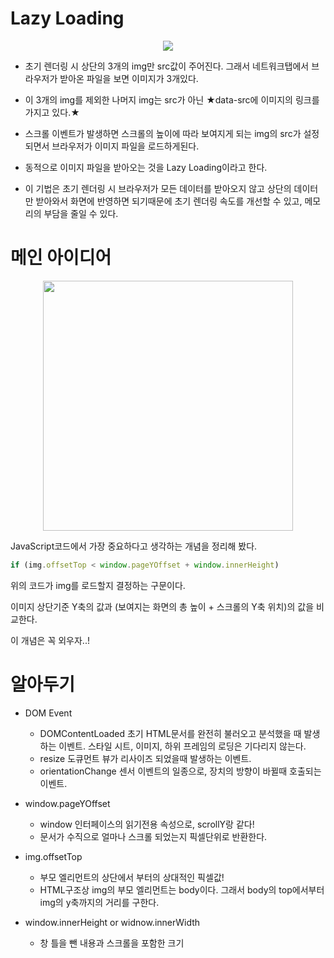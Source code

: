# Lazy Loading

<p align="center"><img src="https://user-images.githubusercontent.com/64346737/105805950-606ff980-5fe6-11eb-96f0-2611847925aa.gif" /></p>

- 초기 렌더링 시 상단의 3개의 img만 src값이 주어진다. 그래서 네트워크탭에서 브라우저가 받아온 파일을 보면 이미지가 3개있다.

- 이 3개의 img를 제외한 나머지 img는 src가 아닌 ★data-src에 이미지의 링크를 가지고 있다.★

- 스크롤 이벤트가 발생하면 스크롤의 높이에 따라 보여지게 되는 img의 src가 설정되면서 브라우저가 이미지 파일을 로드하게된다.

- 동적으로 이미지 파일을 받아오는 것을 Lazy Loading이라고 한다.

- 이 기법은 초기 렌더링 시 브라우저가 모든 데이터를 받아오지 않고 상단의 데이터만 받아와서 화면에 반영하면 되기때문에 초기 렌더링 속도를 개선할 수 있고, 메모리의 부담을 줄일 수 있다.

# 메인 아이디어

<p align="center"><img width="400px" src="https://media.vlpt.us/images/dolarge/post/c4bb1e75-f402-49ab-ad79-fa698a1e3f7b/Notes_210126_143416.jpg" /></p>

JavaScript코드에서 가장 중요하다고 생각하는 개념을 정리해 봤다.

```js
if (img.offsetTop < window.pageYOffset + window.innerHeight)
```

위의 코드가 img를 로드할지 결정하는 구문이다.

이미지 상단기준 Y축의 값과 (보여지는 화면의 총 높이 + 스크롤의 Y축 위치)의 값을 비교한다.

이 개념은 꼭 외우자..!

# 알아두기

- DOM Event

  - DOMContentLoaded
    초기 HTML문서를 완전히 불러오고 분석했을 때 발생하는 이벤트.
    스타일 시트, 이미지, 하위 프레임의 로딩은 기다리지 않는다.
  - resize
    도큐먼트 뷰가 리사이즈 되었을때 발생하는 이벤트.
  - orientationChange
    센서 이벤트의 일종으로, 장치의 방향이 바뀔때 호출되는 이벤트.

- window.pageYOffset

  - window 인터페이스의 읽기전용 속성으로, scrollY랑 같다!
  - 문서가 수직으로 얼마나 스크롤 되었는지 픽셀단위로 반환한다.

- img.offsetTop

  - 부모 엘리먼트의 상단에서 부터의 상대적인 픽셀값!
  - HTML구조상 img의 부모 엘리먼트는 body이다. 그래서 body의 top에서부터 img의 y축까지의 거리를 구한다.

- window.innerHeight or widnow.innerWidth
  - 창 틀을 뺀 내용과 스크롤을 포함한 크기
